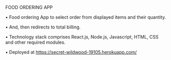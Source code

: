 FOOD ORDERING APP

•	Food ordering App to select order from displayed items and their quantity.

•	And, then redirects to total billing.

•	Technology stack comprises React.js, Node.js, Javascript, HTML, CSS and other required modules.

•	Deployed at https://secret-wildwood-19105.herokuapp.com/


